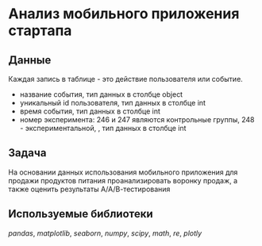 # Анализ мобильного приложения стартапа


## Данные

Каждая запись в таблице - это действие пользователя или событие.

- название события, тип данных в столбце object
- уникальный id пользователя, тип данных в столбце int
- время события, тип данных в столбце int 
- номер эксперимента: 246 и 247 являются контрольные группы, 248 - экспериментальной, , тип данных в столбце int

## Задача

На основании данных использования мобильного приложения для продажи продуктов питания проанализировать воронку продаж, а также оценить результаты А/А/В-тестирования 

## Используемые библиотеки
*pandas*, *matplotlib*, *seaborn*, *numpy*, *scipy*, *math*, *re*, *plotly*
